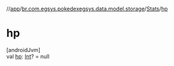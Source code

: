 //[app](../../../index.md)/[br.com.egsys.pokedexegsys.data.model.storage](../index.md)/[Stats](index.md)/[hp](hp.md)

# hp

[androidJvm]\
val [hp](hp.md): [Int](https://kotlinlang.org/api/latest/jvm/stdlib/kotlin/-int/index.html)? = null

